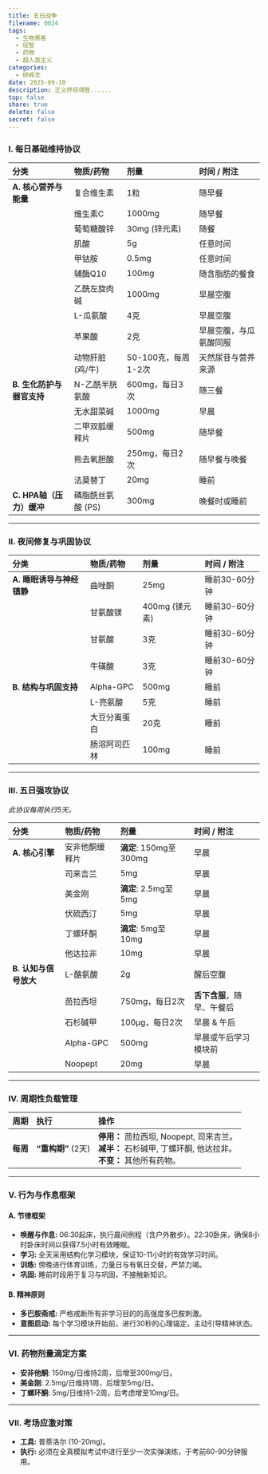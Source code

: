 ```yaml
---
title: 五日战争
filename: 0024
tags:
  - 生物黑客
  - 促智
  - 药物
  - 超人类主义
categories:
  - 碎碎念
date: 2025-09-10
description: 正义终将得胜......
top: false
share: true
delete: false
secret: false
---
```


### **I. 每日基础维持协议**

| 分类                      | 物质/药物         | 剂量                | 时间 / 附注            |
| :------------------------ | :---------------- | :------------------ | :--------------------- |
| **A. 核心营养与能量**     | 复合维生素        | 1粒                 | 随早餐                 |
|                           | 维生素C           | 1000mg              | 随早餐                 |
|                           | 葡萄糖酸锌        | 30mg (锌元素)       | 随餐                   |
|                           | 肌酸              | 5g                  | 任意时间               |
|                           | 甲钴胺            | 0.5mg               | 任意时间               |
|                           | 辅酶Q10           | 100mg               | 随含脂肪的餐食         |
|                           | 乙酰左旋肉碱      | 1000mg              | 早晨空腹               |
|                           | L-瓜氨酸          | 4克                 | 早晨空腹               |
|                           | 苹果酸            | 2克                 | 早晨空腹，与瓜氨酸同服 |
|                           | 动物肝脏 (鸡/牛)  | 50-100克，每周1-2次 | 天然尿苷与营养来源     |
| **B. 生化防护与器官支持** | N-乙酰半胱氨酸    | 600mg，每日3次      | 随三餐                 |
|                           | 无水甜菜碱        | 1000mg              | 早晨                   |
|                           | 二甲双胍缓释片    | 500mg               | 随早餐                 |
|                           | 熊去氧胆酸        | 250mg，每日2次      | 随早餐与晚餐           |
|                           | 法莫替丁          | 20mg                | 睡前                   |
| **C. HPA轴（压力）缓冲**  | 磷脂酰丝氨酸 (PS) | 300mg               | 晚餐时或睡前           |

---

### **II. 夜间修复与巩固协议**

| 分类                      | 物质/药物    | 剂量           | 时间 / 附注   |
| :------------------------ | :----------- | :------------- | :------------ |
| **A. 睡眠诱导与神经镇静** | 曲唑酮       | 25mg           | 睡前30-60分钟 |
|                           | 甘氨酸镁     | 400mg (镁元素) | 睡前30-60分钟 |
|                           | 甘氨酸       | 3克            | 睡前30-60分钟 |
|                           | 牛磺酸       | 3克            | 睡前30-60分钟 |
| **B. 结构与巩固支持**     | Alpha-GPC    | 500mg          | 睡前          |
|                           | L-亮氨酸     | 5克            | 睡前          |
|                           | 大豆分离蛋白 | 20克           | 睡前          |
|                           | 肠溶阿司匹林 | 100mg          | 睡前          |

---

### **III. 五日强攻协议**

_此协议每周执行5天。_

| 分类                  | 物质/药物      | 剂量                   | 时间 / 附注                |
| :-------------------- | :------------- | :--------------------- | :------------------------- |
| **A. 核心引擎**       | 安非他酮缓释片 | **滴定**: 150mg至300mg | 早晨                       |
|                       | 司来吉兰       | 5mg                    | 早晨                       |
|                       | 美金刚         | **滴定**: 2.5mg至5mg   | 早晨                       |
|                       | 伏硫西汀       | 5mg                    | 早晨                       |
|                       | 丁螺环酮       | **滴定**: 5mg至10mg    | 早晨                       |
|                       | 他达拉非       | 10mg                   | 早晨                       |
| **B. 认知与信号放大** | L-酪氨酸       | 2g                     | 醒后空腹                   |
|                       | 茴拉西坦       | 750mg，每日2次         | **舌下含服**，随早、午餐后 |
|                       | 石杉碱甲       | 100μg，每日2次         | 早晨 & 午后                |
|                       | Alpha-GPC      | 500mg                  | 早晨或午后学习模块前       |
|                       | Noopept        | 20mg                   | 早晨                       |

---

### **IV. 周期性负载管理**

| 周期     | 执行               | 操作                                                                                                               |
| :------- | :----------------- | :----------------------------------------------------------------------------------------------------------------- |
| **每周** | **“重构期”** (2天) | **停用：** 茴拉西坦, Noopept, 司来吉兰。<br>**减半：** 石杉碱甲, 丁螺环酮, 他达拉非。<br>**不变：** 其他所有药物。 |

---

### **V. 行为与作息框架**

#### **A. 节律框架**

- **唤醒与作息:** 06:30起床，执行晨间例程（含户外散步）。22:30卧床，确保8小时卧床时间以获得7.5小时有效睡眠。
- **学习:** 全天采用结构化学习模块，保证10-11小时的有效学习时间。
- **训练:** 傍晚进行体育训练，力量日与有氧日交替，严禁力竭。
- **巩固:** 睡前时段用于复习与巩固，不接触新知识。

#### **B. 精神原则**

- **多巴胺斋戒:** 严格戒断所有非学习目的的高强度多巴胺刺激。
- **意图启动:** 每个学习模块开始前，进行30秒的心理锚定，主动引导精神状态。

---

### **VI. 药物剂量滴定方案**

- **安非他酮**: 150mg/日维持2周，后增至300mg/日。
- **美金刚**: 2.5mg/日维持1周，后增至5mg/日。
- **丁螺环酮**: 5mg/日维持1-2周，后考虑增至10mg/日。

---

### **VII. 考场应激对策**

- **工具:** 普萘洛尔 (10-20mg)。
- **执行:** 必须在全真模拟考试中进行至少一次实弹演练，于考前60-90分钟服用。
